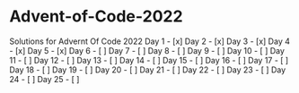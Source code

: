 # Advent-of-Code-2022

Solutions for Advernt Of Code 2022
Day 1 - [x]
Day 2 - [x]
Day 3 - [x]
Day 4 - [x]
Day 5 - [x]
Day 6 - [ ]
Day 7 - [ ]
Day 8 - [ ]
Day 9 - [ ]
Day 10 - [ ]
Day 11 - [ ]
Day 12 - [ ]
Day 13 - [ ]
Day 14 - [ ]
Day 15 - [ ]
Day 16 - [ ]
Day 17 - [ ]
Day 18 - [ ]
Day 19 - [ ]
Day 20 - [ ]
Day 21 - [ ]
Day 22 - [ ]
Day 23 - [ ]
Day 24 - [ ]
Day 25 - [ ]